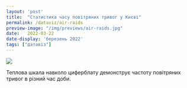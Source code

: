 ```yaml
---
layout: 'post'
title:  "Статистика часу повітряних тривог у Києві"
permalink: /dataviz/air-raids
preview-image: "/img/previews/air-raids.jpg"
date:   2022-03-22
date-display: 'березень 2022'
tags: ["датавіз"] 
---
```


<img src='https://i.imgur.com/stNbJQs.png'><br>

<p>Теплова шкала навколо циферблату демонструє частоту повітряних тривог в&nbsp;різний час&nbsp;доби.</p>